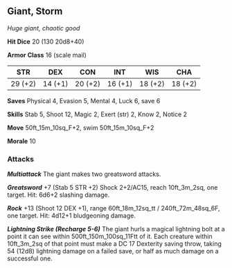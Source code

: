 ## Giant, Storm

*Huge giant, chaotic good*

**Hit Dice** 20 (130 20d8+40)

**Armor Class** 16 (scale mail)

| STR     | DEX     | CON     | INT     | WIS     | CHA     |
|---------|---------|---------|---------|---------|---------|
| 29 (+2) | 14 (+1) | 20 (+2) | 16 (+1) | 18 (+2) | 18 (+2) |

**Saves** Physical 4, Evasion 5, Mental 4, Luck 6, save 6

**Skills** Stab 5, Shoot 12, Magic 2, Exert (str) 2, Know 2, Notice 2

**Move** 50ft\_15m\_10sq\_F+2, swim 50ft\_15m\_10sq\_F+2

**Morale** 10

### Attacks

***Multiattack*** The giant makes two greatsword attacks.

***Greatsword*** +7 (Stab 5 STR +2) Shock 2+2/AC15, reach 10ft\_3m\_2sq, one target. Hit: 6d6+2 slashing damage.

***Rock*** +13 (Shoot 12 DEX +1), range 60ft\_18m\_12sq\_tt / 240ft\_72m\_48sq\_6F, one target. Hit: 4d12+1 bludgeoning damage.

***Lightning Strike (Recharge 5-6)*** The giant hurls a magical lightning bolt at a point it can see within 500ft\_150m\_100sq\_11Ftt of it. Each creature within 10ft\_3m\_2sq of that point must make a DC 17 Dexterity saving throw, taking 54 (12d8) lightning damage on a failed save, or half as much damage on a successful one.

